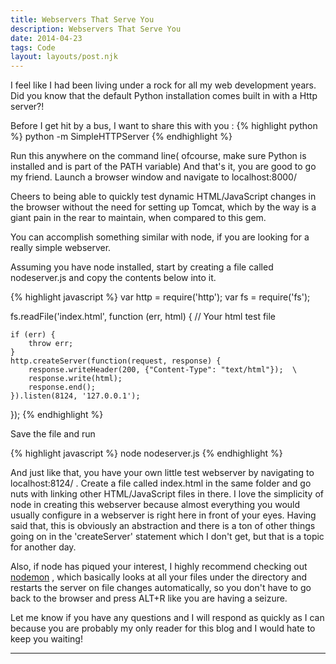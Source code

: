 ```yaml
---
title: Webservers That Serve You
description: Webservers That Serve You
date: 2014-04-23
tags: Code
layout: layouts/post.njk
---
```


I feel like I had been living under a rock for all my web development years. Did you know that the default Python installation comes built in with a Http server?!

Before I get hit by a bus, I want to share this with you :
{% highlight python %}
python -m SimpleHTTPServer
{% endhighlight %}

Run this anywhere on the command line( ofcourse, make sure Python is installed and is part of the PATH variable)
And that's it, you are good to go my friend. Launch a browser window and navigate to localhost:8000/

Cheers to being able to quickly test dynamic HTML/JavaScript changes in the browser without the need for setting up 
Tomcat, which by the way is a giant pain in the rear to maintain, when compared to this gem.

You can accomplish something similar with node, if you are looking for a really simple webserver.

Assuming you have node installed, start by creating a file called nodeserver.js and copy the contents below into it.

{% highlight javascript %}
var http = require('http');
var fs = require('fs');

fs.readFile('index.html', function (err, html) {   // Your html test file


    if (err) {
        throw err;
    }
    http.createServer(function(request, response) {
        response.writeHeader(200, {"Content-Type": "text/html"});  \
        response.write(html); 
        response.end();
    }).listen(8124, '127.0.0.1');
});
{% endhighlight %}

Save the file and run 

{% highlight javascript %}
node nodeserver.js
{% endhighlight %}

And just like that, you have your own little test webserver by navigating to localhost:8124/ . Create a file called index.html in the same folder and go nuts with linking other HTML/JavaScript files in 	there.
I love the simplicity of node in creating this webserver because almost everything you would usually configure in a webserver is right here in front of your eyes. Having said that, this is obviously an abstraction and there is a ton of other things going on in the 'createServer' statement which I don't get, but that is a topic for another day.

Also, if node has piqued your interest, I highly recommend checking out <a href ="https://github.com/remy/nodemon">nodemon</a> , which basically looks at all your files under the directory and restarts the server on file changes automatically, so you don't have to go back to the browser and press ALT+R like you are having a seizure.

Let me know if you have any questions and I will respond as quickly as I can because you are probably my only reader for this blog and I would hate to keep you waiting!

---

